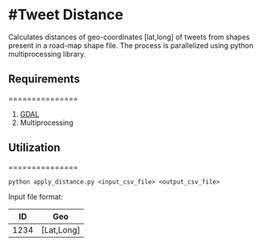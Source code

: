 #Tweet Distance
==============
Calculates distances of geo-coordinates [lat,long] of tweets from shapes present in a road-map shape file. The process is parallelized using python multiprocessing library. 

## Requirements
===============
1. [GDAL](https://pypi.python.org/pypi/GDAL/)
2. Multiprocessing

## Utilization
===============

```
python apply_distance.py <input_csv_file> <output_csv_file>
```

Input file format:

| ID | Geo |
| -- | --- |
| 1234 | [Lat,Long] |